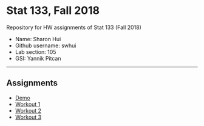 # Stat 133, Fall 2018

Repository for HW assignments of Stat 133 (Fall 2018)

- Name: Sharon Hui
- Github username: swhui
- Lab section: 105
- GSI: Yannik Pitcan

-----

## Assignments

- [Demo](demo)
- [Workout 1](workout1)
- [Workout 2](workout02)
- [Workout 3](workout03)


